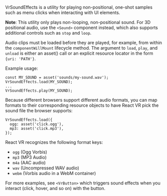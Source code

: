 VrSoundEffects is a utility for playing non-positional, one-shot samples
such as menu clicks when interacting with UI elements.

**Note**: This utility only plays non-looping, non-positional sound. For 3D positional audio, use the `<Sound>` component instead, which also supports additional controls such as `stop` and `loop`.

Audio clips must be loaded before they are played, for example, from within
the `componentWillMount` lifecycle method. The argument to `load`, `play`,
and `unload` is either an asset() call or an explicit resource locator in
the form `{uri: 'PATH'}`.

Example usage:
```
const MY_SOUND = asset('sounds/my-sound.wav');
VrSoundEffects.load(MY_SOUND);
...
VrSoundEffects.play(MY_SOUND);
```

Because different browsers support different audio formats, you can map
formats to their corresponding resource objects to have React VR pick the
sound file the browser supports:
```
VrSoundEffects.load({
  ogg: asset('click.ogg'),
  mp3: asset('click.mp3'),
});
```

React VR recognizes the following format keys:

  - `ogg` (Ogg Vorbis)
  - `mp3` (MP3 Audio)
  - `m4a` (AAC audio)
  - `wav` (Uncompressed WAV audio)
  - `webm` (Vorbis audio in a WebM container)

For more examples, see `<VrButton>` which triggers sound effects when you
interact (click, hover, and so on) with the button.
